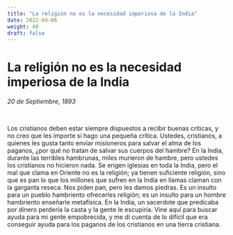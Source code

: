 ```yaml
---
title: "La religión no es la necesidad imperiosa de la India"
date: 2022-04-06
weight: 40
draft: false
---
```


# La religión no es la necesidad imperiosa de la India
*20 de Septiembre, 1893*

<br/>

Los cristianos deben estar siempre dispuestos a recibir buenas críticas, y no creo que les importe si hago una pequeña crítica. Ustedes, cristianos, a quienes les gusta tanto enviar misioneros para salvar el alma de los paganos, ¿por qué no tratan de salvar sus cuerpos del hambre? En la India, durante las terribles hambrunas, miles murieron de hambre, pero ustedes los cristianos no hicieron nada. Se erigen iglesias en toda la India, pero el mal que clama en Oriente no es la religión; ya tienen suficiente religión, sino que es pan lo que los millones que sufren en la India en llamas claman con la garganta reseca. Nos piden pan, pero les damos piedras. Es un insulto para un pueblo hambriento ofrecerles religión; es un insulto para un hombre hambriento enseñarle metafísica. En la India, un sacerdote que predicaba por dinero perdería la casta y la gente le escupiría. Vine aquí para buscar ayuda para mi gente empobrecida, y me di cuenta de lo difícil que era conseguir ayuda para los paganos de los cristianos en una tierra cristiana.
